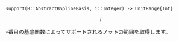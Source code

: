 ```
support(B::AbstractBSplineBasis, i::Integer) -> UnitRange{Int}
```

$$
i
$$

-番目の基底関数によってサポートされるノットの範囲を取得します。
